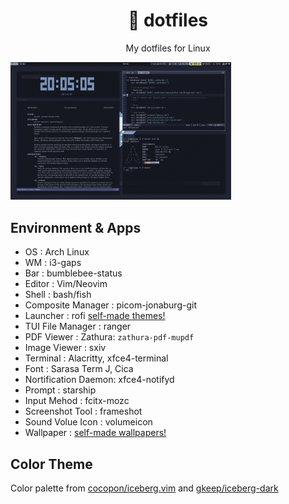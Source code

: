<h1 align="center">🧊 dotfiles</h1>

<p align="center">My dotfiles for Linux</p>

<img src="./img/screenshot1.png" width="70%" />

## Environment & Apps

- OS                  : Arch Linux 
- WM                  : i3-gaps 
- Bar                 : bumblebee-status 
- Editor              : Vim/Neovim 
- Shell               : bash/fish 
- Composite Manager   : picom-jonaburg-git
- Launcher            : rofi [self-made themes!](https://github.com/sheepla/rofi-themes) 
- TUI File Manager    : ranger 
- PDF Viewer          : Zathura: `zathura-pdf-mupdf` 
- Image Viewer        : sxiv 
- Terminal            : Alacritty, xfce4-terminal 
- Font                : Sarasa Term J, Cica
- Nortification Daemon: xfce4-notifyd
- Prompt              : starship 
- Input Mehod         : fcitx-mozc 
- Screenshot Tool     : frameshot 
- Sound Volue Icon    : volumeicon 
- Wallpaper           : [self-made wallpapers!](https://github.com/sheepla/wallpapers) 

## Color Theme

Color palette from [cocopon/iceberg.vim](https://github.com/cocopon/iceberg.vim) and [gkeep/iceberg-dark](https://github.com/iceberg-dark)
